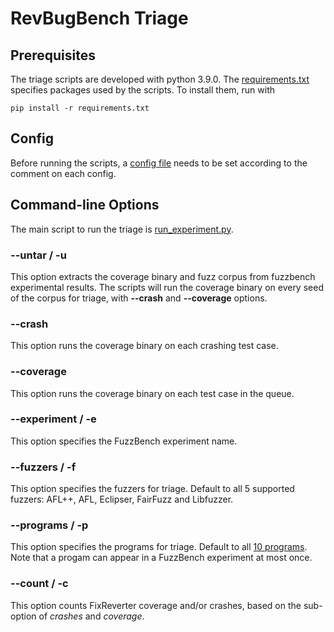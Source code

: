 # RevBugBench Triage
## Prerequisites 
The triage scripts are developed with python 3.9.0. The [requirements.txt](/triage/requirements.txt) specifies packages used by the scripts. To install them, run with

`pip install -r requirements.txt`

## Config
Before running the scripts, a [config file](/triage/config.ini) needs to be set according to the comment on each config.
## Command-line Options
The main script to run the triage is [run_experiment.py](/triage/run_experiment.py).
### --untar / -u
This option extracts the coverage binary and fuzz corpus from fuzzbench experimental results. The scripts will run the coverage binary on every seed of the corpus for triage, with **--crash** and **--coverage** options.
### --crash
This option runs the coverage binary on each crashing test case.
### --coverage
This option runs the coverage binary on each test case in the queue.
### --experiment / -e
This option specifies the FuzzBench experiment name.
### --fuzzers / -f
This option specifies the fuzzers for triage. Default to all 5 supported fuzzers: AFL++, AFL, Eclipser, FairFuzz and Libfuzzer.
### --programs / -p
This option specifies the programs for triage. Default to all [10 programs](/benchmarks). Note that a progam can appear in a FuzzBench experiment at most once.
### --count / -c
This option counts FixReverter coverage and/or crashes, based on the sub-option of _crashes_ and _coverage_.

